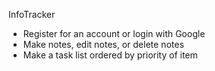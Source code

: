 InfoTracker

- Register for an account or login with Google
- Make notes, edit notes, or delete notes
- Make a task list ordered by priority of item